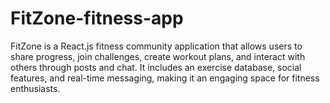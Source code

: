# FitZone-fitness-app
FitZone is a React.js fitness community application that allows users to share progress, join challenges, create workout plans, and interact with others through posts and chat. It includes an exercise database, social features, and real-time messaging, making it an engaging space for fitness enthusiasts.
